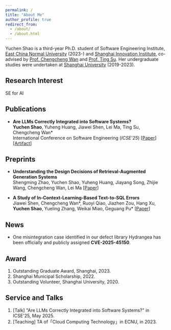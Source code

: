 ```yaml
---
permalink: /
title: "About Me"
author_profile: true
redirect_from: 
  - /about/
  - /about.html
---
```


Yuchen Shao is a third-year Ph.D. student of Software Engineering Institute, [East China Normal University](https://english.ecnu.edu.cn/)  (2023-) and [Shanghai Innovation Institute](https://www.sii.edu.cn/), co-advised by [Prof. Chengcheng Wan](https://chengcheng-wan.github.io/) and [Prof. Ting Su](https://tingsu.github.io/). Her undergraduate studies were undertaken at [Shanghai University](https://en.shu.edu.cn/) (2019-2023).

Research Interest
------
SE for AI

Publications
------
- **Are LLMs Correctly Integrated into Software Systems?**  
**Yuchen Shao**, Yuheng Huang, Jiawei Shen, Lei Ma, Ting Su, Chengcheng Wan*  
International Conference on Software Engineering (*ICSE'25*) [[Paper](https://arxiv.org/abs/2407.05138)] [[Artifact](https://github.com/ecnusse/Hydrangea)]


Preprints
------
- **Understanding the Design Decisions of Retrieval-Augmented Generation Systems**  
Shengming Zhao, Yuchen Shao, Yuheng Huang, Jiayang Song, Zhijie Wang, Chengcheng Wan, Lei Ma
[[Paper](https://arxiv.org/abs/2411.19463v2)]

- **A Study of In-Context-Learning-Based Text-to-SQL Errors**  
Jiawei Shen, Chengcheng Wan*, Ruoyi Qiao, Jiazhen Zou, Hang Xu, **Yuchen Shao**, Yueling Zhang, Weikai Miao, Geguang Pu*
[[Paper](https://arxiv.org/abs/2501.09310)]

News
------
- One misintegration case identified in our defect library Hydrangea has been officially and publicly assigned **CVE-2025-45150**.


Award
------
1. Outstanding Graduate Award, Shanghai, 2023.
2. Shanghai Municipal Scholarship, 2022.
3. Outstanding Volunteer, Shanghai University, 2020.

Service and Talks
------
1. [Talk] "Are LLMs Correctly Integrated into Software Systems?" in ICSE'25, May 2025. 
2. [Teaching] TA of「Cloud Computing Technology」in ECNU, in 2023.
